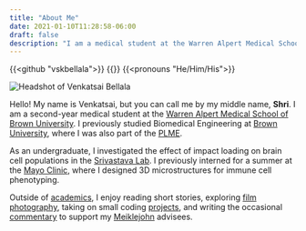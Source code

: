 ```yaml
---
title: "About Me"
date: 2021-01-10T11:28:58-06:00
draft: false
description: "I am a medical student at the Warren Alpert Medical School of Brown University."
---
```


{{<github "vskbellala">}} {{<orcid>}} {{<pronouns "He/Him/His">}}

<img class='left-float-profile' alt="Headshot of Venkatsai Bellala" src="/img/VenkatsaiBellala.webp">

Hello! My name is Venkatsai, but you can call me by my middle name, **Shri**. I am a second-year medical student at the [Warren Alpert Medical School of Brown University](https://medical.brown.edu/). I previously studied Biomedical Engineering at [Brown University](https://www.brown.edu/academics/biomedical-engineering/), where I was also part of the [PLME](https://plme.med.brown.edu/).

As an undergraduate, I investigated the effect of impact loading on brain cell populations in the [Srivastava Lab](https://sites.brown.edu/srivastavalab/). I previously interned for a summer at the [Mayo Clinic](https://college.mayo.edu/academics/biomedical-research-training/summer-undergraduate-research-fellowship-surf/), where I designed 3D microstructures for immune cell phenotyping. 

<!-- I studied meteorological and behavioral correlates of COVID-19 spread as an [REU](https://www.schmalelab.spes.vt.edu/REU/home.html) student in the [Marr Lab](http://www.air.cee.vt.edu/). -->

Outside of [academics](/research), I enjoy reading short stories, exploring [film photography](/photos), taking on small coding [projects](/projects), and writing the occasional [commentary](/advising) to support my [Meiklejohn](https://www.brown.edu/academics/college/advising/peer/) advisees.

<!-- My name is Venkatsai, but you can call me by my middle name, {{<mark>}}Shri{{</mark>}}. I am a first-year medical student at the [Warren Alpert Medical School of Brown University](https://medical.brown.edu/). I previously studied Biomedical Engineering at [Brown University](https://www.brown.edu/academics/biomedical-engineering/), where I was in the [PLME](https://plme.med.brown.edu/). **He/Him** pronouns. -->

<!-- I was formerly an [undergraduate researcher](/research) in the [Srivastava Lab](https://sites.brown.edu/srivastavalab/), where I studied the effect of applied mechanical loading on the function and expression of brain cell populations. I interned at the [Mayo Clinic](https://college.mayo.edu/academics/biomedical-research-training/summer-undergraduate-research-fellowship-surf/) in Summer 2023, where I designed 3D microstructures for efficient cell capture, to be integrated into a digital microfluidic platform for immune cell phenotyping. In Summer 2022, I investigated meteorological and behavioral correlates of COVID-19 transmissibility as a [REU](https://www.schmalelab.spes.vt.edu/REU/home.html) student in the [Marr Lab](http://www.air.cee.vt.edu/). -->


<!-- At Brown, I [investigate](/research) the effect of applied mechanical loading on the function and expression of brain cell populations in the [Srivastava Lab](https://sites.brown.edu/srivastavalab/). I previously conducted research in polymer mechanics and evaluating [environmental impacts on polymer performance](/assets/NE_Poster.pdf).

In Summer 2022, I researched [meteorological and behavioral correlates of COVID-19 transmissibility](/assets/VT_Bellala.pdf) as a [REU](https://www.schmalelab.spes.vt.edu/REU/home.html) student in the [Marr Lab](http://www.air.cee.vt.edu/). -->

<!-- I write [advising commentaries](/advising) to guide my [Meiklejohn](https://www.brown.edu/academics/college/advising/peer/) advisees. -->

<!-- I enjoy reading short stories, engaging in [film photography](/photos), taking on small coding [projects](/projects), and writing [commentaries](/advising) to guide my [Meiklejohn](https://www.brown.edu/academics/college/advising/peer/) advisees. -->

<!-- I also love to try my hand at designing [websites](/projects/covid-visuals/) (and [dashboards](/projects/solar-charger)). -->
